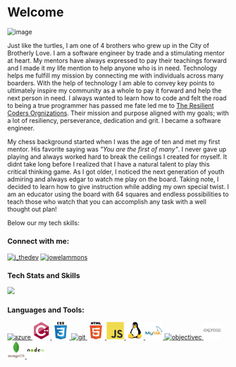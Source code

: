 <h1><strong>Welcome</strong></h1>

![image](https://user-images.githubusercontent.com/89389822/145604420-f6c662de-ea80-4240-9c78-cbd65d8d5bd5.png)

Just like the turtles, I am one of 4 brothers who grew up in the City of Brotherly Love. I am a software engineer by trade and a stimulating mentor at heart. My mentors have always expressed to pay their teachings forward and I made it my life mention to help anyone who is in need. Technology helps me fulfill my mission by connecting me with individuals across many boarders. With the help of technology I am able to convey key points to ultimately inspire my community as a whole to pay it forward and help the next person in need. I always wanted to learn how to code and felt the road to being a true programmer has passed me fate led me to <a href="http://www.resilientcoders.org/"> The Resilient Coders Orgnizations</a>. Their mission and purpose aligned with my goals; with a lot of resiliency, perseverance, dedication and grit. I became a software engineer.

My chess background started when I was the age of ten and met my first mentor. His favorite saying was <em>"You are the first of many"</em>. I never gave up playing and always worked hard to break the ceilings I created for myself. It didnt take long before I realized that I have a natural talent to play this critical thinking game. As I got older, I noticed the next generation of youth admiring and always edgar to watch me play on the board. Taking note, I decided to learn how to give instruction while adding my own special twist. I am an educator using the board with 64 squares and endless possibilities to teach those who watch that you can accomplish any task with a well thought out plan!

Below our my tech skills:

<h3 align="left">Connect with me:</h3>
<p align="left">
<a href="https://twitter.com/j_thedev" target="blank"><img align="center" src="https://raw.githubusercontent.com/rahuldkjain/github-profile-readme-generator/master/src/images/icons/Social/twitter.svg" alt="j_thedev" height="30" width="40" /></a>
<a href="https://linkedin.com/in/jowelammons" target="blank"><img align="center" src="https://raw.githubusercontent.com/rahuldkjain/github-profile-readme-generator/master/src/images/icons/Social/linked-in-alt.svg" alt="jowelammons" height="30" width="40" /></a>
</p>

<h3>Tech Stats and Skills</h3>

<img height="180em" src="https://github-readme-stats.vercel.app/api?username=JowelAmmons&show_icons=true&hide_border=true&&count_private=true&include_all_commits=true" />


<h3 align="left">Languages and Tools:</h3>
<p align="left"> <a href="https://azure.microsoft.com/en-in/" target="_blank"> <img src="https://www.vectorlogo.zone/logos/microsoft_azure/microsoft_azure-icon.svg" alt="azure" width="40" height="40"/> </a> <a href="https://www.w3schools.com/cpp/" target="_blank"> <img src="https://raw.githubusercontent.com/devicons/devicon/master/icons/cplusplus/cplusplus-original.svg" alt="cplusplus" width="40" height="40"/> </a> <a href="https://www.w3schools.com/css/" target="_blank"> <img src="https://raw.githubusercontent.com/devicons/devicon/master/icons/css3/css3-original-wordmark.svg" alt="css3" width="40" height="40"/> </a> <a href="https://git-scm.com/" target="_blank"> <img src="https://www.vectorlogo.zone/logos/git-scm/git-scm-icon.svg" alt="git" width="40" height="40"/> </a> <a href="https://www.w3.org/html/" target="_blank"> <img src="https://raw.githubusercontent.com/devicons/devicon/master/icons/html5/html5-original-wordmark.svg" alt="html5" width="40" height="40"/> </a> <a href="https://developer.mozilla.org/en-US/docs/Web/JavaScript" target="_blank"> <img src="https://raw.githubusercontent.com/devicons/devicon/master/icons/javascript/javascript-original.svg" alt="javascript" width="40" height="40"/> </a> <a href="https://www.linux.org/" target="_blank"> <img src="https://raw.githubusercontent.com/devicons/devicon/master/icons/linux/linux-original.svg" alt="linux" width="40" height="40"/> </a> <a href="https://www.mysql.com/" target="_blank"> <img src="https://raw.githubusercontent.com/devicons/devicon/master/icons/mysql/mysql-original-wordmark.svg" alt="mysql" width="40" height="40"/> </a> <a href="https://developer.apple.com/library/archive/documentation/Cocoa/Conceptual/ProgrammingWithObjectiveC/Introduction/Introduction.html" target="_blank"> <img src="https://www.vectorlogo.zone/logos/apple_objectivec/apple_objectivec-icon.svg" alt="objectivec" width="40" height="40"/> </a> <a href="https://expressjs.com" target="_blank" rel="noreferrer"> <img src="https://raw.githubusercontent.com/devicons/devicon/master/icons/express/express-original-wordmark.svg" alt="express" width="40" height="40"/> </a> <a href="https://www.mongodb.com/" target="_blank" rel="noreferrer"> <img src="https://raw.githubusercontent.com/devicons/devicon/master/icons/mongodb/mongodb-original-wordmark.svg" alt="mongodb" width="40" height="40"/> </a> <a href="https://nodejs.org" target="_blank" rel="noreferrer"> <img src="https://raw.githubusercontent.com/devicons/devicon/master/icons/nodejs/nodejs-original-wordmark.svg" alt="nodejs" width="40" height="40"/> </a> </p>
